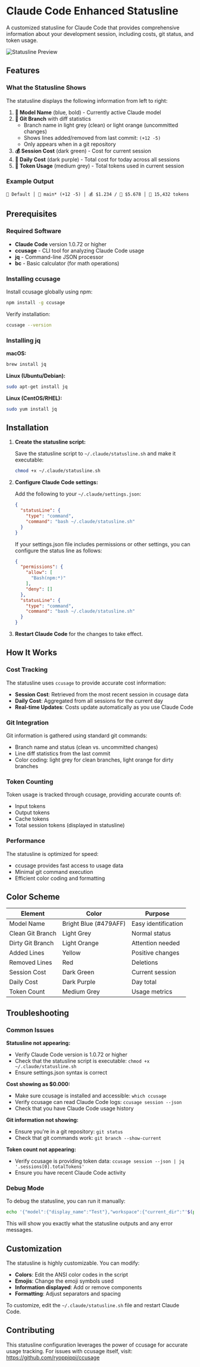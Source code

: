 # Claude Code Enhanced Statusline

A customized statusline for Claude Code that provides comprehensive information about your development session, including costs, git status, and token usage.

![Statusline Preview](StatusLinePreview.png)

## Features

### What the Statusline Shows

The statusline displays the following information from left to right:

1. **🤖 Model Name** (blue, bold) - Currently active Claude model
2. **🌿 Git Branch** with diff statistics
   - Branch name in light grey (clean) or light orange (uncommitted changes)
   - Shows lines added/removed from last commit: `(+12 -5)`
   - Only appears when in a git repository
3. **💰 Session Cost** (dark green) - Cost for current session
4. **📅 Daily Cost** (dark purple) - Total cost for today across all sessions
5. **🎯 Token Usage** (medium grey) - Total tokens used in current session

### Example Output
```
🤖 Default │ 🌿 main* (+12 -5) │ 💰 $1.234 / 📅 $5.678 │ 🎯 15,432 tokens
```

## Prerequisites

### Required Software
- **Claude Code** version 1.0.72 or higher
- **ccusage** - CLI tool for analyzing Claude Code usage
- **jq** - Command-line JSON processor
- **bc** - Basic calculator (for math operations)

### Installing ccusage

Install ccusage globally using npm:

```bash
npm install -g ccusage
```

Verify installation:
```bash
ccusage --version
```

### Installing jq

**macOS:**
```bash
brew install jq
```

**Linux (Ubuntu/Debian):**
```bash
sudo apt-get install jq
```

**Linux (CentOS/RHEL):**
```bash
sudo yum install jq
```

## Installation

1. **Create the statusline script:**

   Save the statusline script to `~/.claude/statusline.sh` and make it executable:

   ```bash
   chmod +x ~/.claude/statusline.sh
   ```

2. **Configure Claude Code settings:**

   Add the following to your `~/.claude/settings.json`:

   ```json
   {
     "statusLine": {
       "type": "command",
       "command": "bash ~/.claude/statusline.sh"
     }
   }
   ```

   If your settings.json file includes permissions or other settings, you can configure the status line as follows:

   ```json
   {
     "permissions": {
       "allow": [
         "Bash(npm:*)"
       ],
       "deny": []
     },
     "statusLine": {
       "type": "command",
       "command": "bash ~/.claude/statusline.sh"
     }
   }
   ```

3. **Restart Claude Code** for the changes to take effect.

## How It Works

### Cost Tracking
The statusline uses `ccusage` to provide accurate cost information:
- **Session Cost**: Retrieved from the most recent session in ccusage data
- **Daily Cost**: Aggregated from all sessions for the current day
- **Real-time Updates**: Costs update automatically as you use Claude Code

### Git Integration
Git information is gathered using standard git commands:
- Branch name and status (clean vs. uncommitted changes)
- Line diff statistics from the last commit
- Color coding: light grey for clean branches, light orange for dirty branches

### Token Counting
Token usage is tracked through ccusage, providing accurate counts of:
- Input tokens
- Output tokens  
- Cache tokens
- Total session tokens (displayed in statusline)

### Performance
The statusline is optimized for speed:
- ccusage provides fast access to usage data
- Minimal git command execution
- Efficient color coding and formatting

## Color Scheme

| Element | Color | Purpose |
|---------|--------|---------|
| Model Name | Bright Blue (#479AFF) | Easy identification |
| Clean Git Branch | Light Grey | Normal status |
| Dirty Git Branch | Light Orange | Attention needed |
| Added Lines | Yellow | Positive changes |
| Removed Lines | Red | Deletions |
| Session Cost | Dark Green | Current session |
| Daily Cost | Dark Purple | Day total |
| Token Count | Medium Grey | Usage metrics |

## Troubleshooting

### Common Issues

**Statusline not appearing:**
- Verify Claude Code version is 1.0.72 or higher
- Check that the statusline script is executable: `chmod +x ~/.claude/statusline.sh`
- Ensure settings.json syntax is correct

**Cost showing as $0.000:**
- Make sure ccusage is installed and accessible: `which ccusage`
- Verify ccusage can read Claude Code logs: `ccusage session --json`
- Check that you have Claude Code usage history

**Git information not showing:**
- Ensure you're in a git repository: `git status`
- Check that git commands work: `git branch --show-current`

**Token count not appearing:**
- Verify ccusage is providing token data: `ccusage session --json | jq '.sessions[0].totalTokens'`
- Ensure you have recent Claude Code activity

### Debug Mode

To debug the statusline, you can run it manually:

```bash
echo '{"model":{"display_name":"Test"},"workspace":{"current_dir":"'$(pwd)'"}}' | bash ~/.claude/statusline.sh
```

This will show you exactly what the statusline outputs and any error messages.

## Customization

The statusline is highly customizable. You can modify:

- **Colors**: Edit the ANSI color codes in the script
- **Emojis**: Change the emoji symbols used
- **Information displayed**: Add or remove components
- **Formatting**: Adjust separators and spacing

To customize, edit the `~/.claude/statusline.sh` file and restart Claude Code.

## Contributing

This statusline configuration leverages the power of ccusage for accurate usage tracking. For issues with ccusage itself, visit: https://github.com/ryoppippi/ccusage